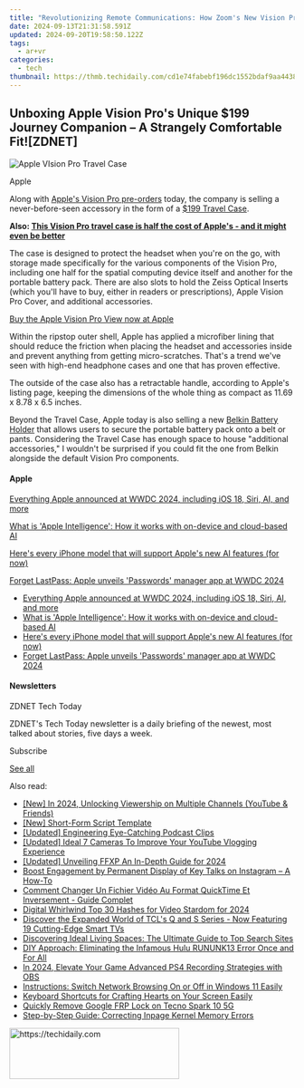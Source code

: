 ```yaml
---
title: "Revolutionizing Remote Communications: How Zoom's New Vision Pro Compatibility Could Affect Your Meetings - Discover More on ZDNET"
date: 2024-09-13T21:31:58.591Z
updated: 2024-09-20T19:58:50.122Z
tags:
  - ar+vr
categories:
  - tech
thumbnail: https://thmb.techidaily.com/cd1e74fabebf196dc1552bdaf9aa44383a4d9bcb29a05c80c61aca058d57e616.jpg
---
```


## Unboxing Apple Vision Pro's Unique $199 Journey Companion – A Strangely Comfortable Fit![ZDNET]

![Apple VIsion Pro Travel Case](https://www.zdnet.com/a/img/resize/b07d9a769e671d04883cadfa09baa93ea1fc4cdb/2024/01/19/9d6b9ecf-7934-48a0-a59e-55d05345ecb2/mw2f3.jpg?auto=webp&precrop=1000,562,x0,y196&width=1280)

Apple

Along with [Apple's Vision Pro pre-orders](https://apple.sjv.io/c/159047/435031/7613?&sharedid=zdnet&partnerpropertyid=1980086&u=https%3A%2F%2Fwww.apple.com%2Fapple-vision-pro%2F&subId1=zd-%5F%5FCOM%5FCLICK%5FID%5F%5F-dtp) today, the company is selling a never-before-seen accessory in the form of a [$199 Travel Case](https://apple.sjv.io/c/159047/435031/7613?&sharedid=zdnet&partnerpropertyid=1980086&u=https%3A%2F%2Fwww.apple.com%2Fshop%2Fproduct%2FMW2F3LL%2FA%2Fapple-vision-pro-travel-case&subId1=zd-%5F%5FCOM%5FCLICK%5FID%5F%5F-dtp).

**Also: [This Vision Pro travel case is half the cost of Apple's - and it might even be better](https://www.zdnet.com/article/this-vision-pro-travel-case-is-half-the-cost-of-apples-and-it-might-even-be-better-nice-dot-1/)**

The case is designed to protect the headset when you're on the go, with storage made specifically for the various components of the Vision Pro, including one half for the spatial computing device itself and another for the portable battery pack. There are also slots to hold the Zeiss Optical Inserts (which you'll have to buy, either in readers or prescriptions), Apple Vision Pro Cover, and additional accessories.

[Buy the Apple Vision Pro View now at Apple](https://apple.sjv.io/c/159047/435031/7613?&sharedid=zdnet&partnerpropertyid=1980086&u=https%3A%2F%2Fwww.apple.com%2Fapple-vision-pro%2F&subId1=zd-%5F%5FCOM%5FCLICK%5FID%5F%5F-dtp)

Within the ripstop outer shell, Apple has applied a microfiber lining that should reduce the friction when placing the headset and accessories inside and prevent anything from getting micro-scratches. That's a trend we've seen with high-end headphone cases and one that has proven effective.

The outside of the case also has a retractable handle, according to Apple's listing page, keeping the dimensions of the whole thing as compact as 11.69 x 8.78 x 6.5 inches.

Beyond the Travel Case, Apple today is also selling a new [Belkin Battery Holder](https://apple.sjv.io/c/159047/435031/7613?&sharedid=zdnet&partnerpropertyid=1980086&u=https%3A%2F%2Fwww.apple.com%2Fshop%2Fproduct%2FHRDR2ZM%2FA%2Fbelkin-battery-holder-for-apple-vision-pro&subId1=zd-%5F%5FCOM%5FCLICK%5FID%5F%5F-dtp) that allows users to secure the portable battery pack onto a belt or pants. Considering the Travel Case has enough space to house "additional accessories," I wouldn't be surprised if you could fit the one from Belkin alongside the default Vision Pro components.

#### Apple

[Everything Apple announced at WWDC 2024, including iOS 18, Siri, AI, and more](https://www.zdnet.com/article/every-new-feature-apple-unveiled-for-iphone-ipad-mac-and-more-this-fall-including-ai/ "Everything Apple announced at WWDC 2024, including iOS 18, Siri, AI, and more")

[What is 'Apple Intelligence': How it works with on-device and cloud-based AI](https://www.zdnet.com/article/what-is-apple-intelligence-everything-to-know-about-ai-features-coming-to-iphones-macs-and-ipads/ "What is 'Apple Intelligence': How it works with on-device and cloud-based AI")

[Here's every iPhone model that will support Apple's new AI features (for now)](https://www.zdnet.com/article/ios-18-1-update-every-iphone-model-that-will-support-apples-new-ai-features-for-now/ "Here's every iPhone model that will support Apple's new AI features (for now)")

[Forget LastPass: Apple unveils 'Passwords' manager app at WWDC 2024](https://www.zdnet.com/article/forget-lastpass-apple-unveils-passwords-manager-app-at-wwdc-2024/ "Forget LastPass: Apple unveils 'Passwords' manager app at WWDC 2024")

* [Everything Apple announced at WWDC 2024, including iOS 18, Siri, AI, and more](https://www.zdnet.com/article/every-new-feature-apple-unveiled-for-iphone-ipad-mac-and-more-this-fall-including-ai/ "Everything Apple announced at WWDC 2024, including iOS 18, Siri, AI, and more")
* [What is 'Apple Intelligence': How it works with on-device and cloud-based AI](https://www.zdnet.com/article/what-is-apple-intelligence-everything-to-know-about-ai-features-coming-to-iphones-macs-and-ipads/ "What is 'Apple Intelligence': How it works with on-device and cloud-based AI")
* [Here's every iPhone model that will support Apple's new AI features (for now)](https://www.zdnet.com/article/ios-18-1-update-every-iphone-model-that-will-support-apples-new-ai-features-for-now/ "Here's every iPhone model that will support Apple's new AI features (for now)")
* [Forget LastPass: Apple unveils 'Passwords' manager app at WWDC 2024](https://www.zdnet.com/article/forget-lastpass-apple-unveils-passwords-manager-app-at-wwdc-2024/ "Forget LastPass: Apple unveils 'Passwords' manager app at WWDC 2024")

#### Newsletters

ZDNET Tech Today

ZDNET's Tech Today newsletter is a daily briefing of the newest, most talked about stories, five days a week.

 Subscribe

[See all](https://www.zdnet.com/newsletters/)

<ins class="adsbygoogle"
     style="display:block"
     data-ad-format="autorelaxed"
     data-ad-client="ca-pub-7571918770474297"
     data-ad-slot="1223367746"></ins>

<ins class="adsbygoogle"
     style="display:block"
     data-ad-client="ca-pub-7571918770474297"
     data-ad-slot="8358498916"
     data-ad-format="auto"
     data-full-width-responsive="true"></ins>

<span class="atpl-alsoreadstyle">Also read:</span>
<div><ul>
<li><a href="https://youtube-webster.techidaily.com/n-2024-unlocking-viewership-on-multiple-channels-youtube-and-friends/"><u>[New] In 2024, Unlocking Viewership on Multiple Channels (YouTube & Friends)</u></a></li>
<li><a href="https://fox-blue.techidaily.com/new-short-form-script-template/"><u>[New] Short-Form Script Template</u></a></li>
<li><a href="https://fox-direct.techidaily.com/updated-engineering-eye-catching-podcast-clips/"><u>[Updated] Engineering Eye-Catching Podcast Clips</u></a></li>
<li><a href="https://facebook-record-videos.techidaily.com/updated-ideal-7-cameras-to-improve-your-youtube-vlogging-experience/"><u>[Updated] Ideal 7 Cameras To Improve Your YouTube Vlogging Experience</u></a></li>
<li><a href="https://fox-direct.techidaily.com/updated-unveiling-ffxp-an-in-depth-guide-for-2024/"><u>[Updated] Unveiling FFXP An In-Depth Guide for 2024</u></a></li>
<li><a href="https://techno-recovery.techidaily.com/boost-engagement-by-permanent-display-of-key-talks-on-instagram-a-how-to/"><u>Boost Engagement by Permanent Display of Key Talks on Instagram – A How-To</u></a></li>
<li><a href="https://tech-savvy.techidaily.com/comment-changer-un-fichier-video-au-format-quicktime-et-inversement-guide-complet/"><u>Comment Changer Un Fichier Vidéo Au Format QuickTime Et Inversement - Guide Complet</u></a></li>
<li><a href="https://youtube-clips.techidaily.com/digital-whirlwind-top-30-hashes-for-video-stardom-for-2024/"><u>Digital Whirlwind Top 30 Hashes for Video Stardom for 2024</u></a></li>
<li><a href="https://techno-recovery.techidaily.com/discover-the-expanded-world-of-tcls-q-and-s-series-now-featuring-19-cutting-edge-smart-tvs/"><u>Discover the Expanded World of TCL's Q and S Series - Now Featuring 19 Cutting-Edge Smart TVs</u></a></li>
<li><a href="https://techno-recovery.techidaily.com/discovering-ideal-living-spaces-the-ultimate-guide-to-top-search-sites/"><u>Discovering Ideal Living Spaces: The Ultimate Guide to Top Search Sites</u></a></li>
<li><a href="https://techno-recovery.techidaily.com/diy-approach-eliminating-the-infamous-hulu-rununk13-error-once-and-for-all/"><u>DIY Approach: Eliminating the Infamous Hulu RUNUNK13 Error Once and For All</u></a></li>
<li><a href="https://screen-recording.techidaily.com/in-2024-elevate-your-game-advanced-ps4-recording-strategies-with-obs/"><u>In 2024, Elevate Your Game Advanced PS4 Recording Strategies with OBS</u></a></li>
<li><a href="https://techno-recovery.techidaily.com/instructions-switch-network-browsing-on-or-off-in-windows-11-easily/"><u>Instructions: Switch Network Browsing On or Off in Windows 11 Easily</u></a></li>
<li><a href="https://techno-recovery.techidaily.com/keyboard-shortcuts-for-crafting-hearts-on-your-screen-easily/"><u>Keyboard Shortcuts for Crafting Hearts on Your Screen Easily</u></a></li>
<li><a href="https://review-topics.techidaily.com/quickly-remove-google-frp-lock-on-tecno-spark-10-5g-by-drfone-android-unlock-remove-google-frp/"><u>Quickly Remove Google FRP Lock on Tecno Spark 10 5G</u></a></li>
<li><a href="https://techno-recovery.techidaily.com/step-by-step-guide-correcting-inpage-kernel-memory-errors/"><u>Step-by-Step Guide: Correcting Inpage Kernel Memory Errors</u></a></li>
</ul></div>

<!-- affiliate ads begin -->
<a href="https://aligracehair.sjv.io/c/5597632/1948932/19272" target="_top" id="1948932">
  <img src="//a.impactradius-go.com/display-ad/19272-1948932" border="0" alt="https://techidaily.com" width="300" height="90"/>
</a>
<img height="0" width="0" src="https://aligracehair.sjv.io/i/5597632/1948932/19272" style="position:absolute;visibility:hidden;" border="0" />
<!-- affiliate ads end -->

